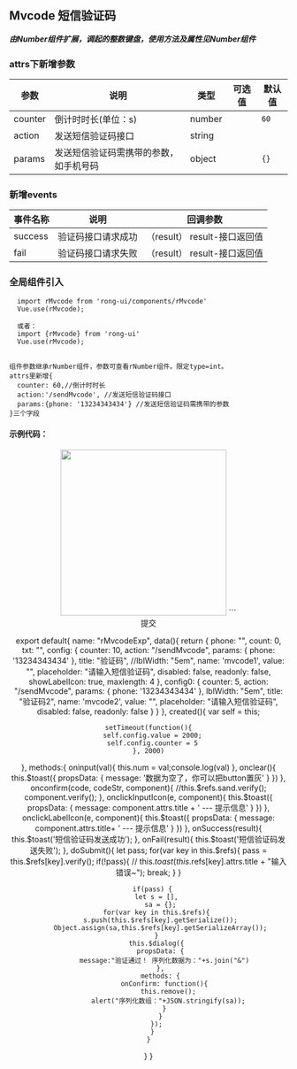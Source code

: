 ## Mvcode 短信验证码

***由Number组件扩展，调起的整数键盘，使用方法及属性见Number组件***

### attrs下新增参数

| 参数      | 说明    | 类型      | 可选值       | 默认值   |
|---------- |-------- |---------- |-------------  |-------- |
| counter | 倒计时时长(单位：s) | number |  | `60` |
| action  | 发送短信验证码接口    | string   |  |  |
| params  | 发送短信验证码需携带的参数，如手机号码    | object   |  | `{}` |

### 新增events
| 事件名称      | 说明    | 回调参数      |
|---------- |-------- |---------- |
| success  | 验证码接口请求成功    | （result） result-接口返回值 |
| fail  | 验证码接口请求失败    | （result） result-接口返回值 |




### 全局组件引入
``` 
  import rMvcode from 'rong-ui/components/rMvcode'
  Vue.use(rMvcode);

  或者：
  import {rMvcode} from 'rong-ui'
  Vue.use(rMvcode);


组件参数继承rNumber组件，参数可查看rNumber组件。限定type=int。
attrs里新增{
  counter: 60,//倒计时时长 
  action:'/sendMvcode', //发送短信验证码接口
  params:{phone: '13234343434'} //发送短信验证码需携带的参数
}三个字段

```



#### 示例代码：
<div align=center><img src="https://rong360.github.io/rong-ui/assets/images/rMVcode.png" width = "300"  div align=center/>
```
<rMvcode 
  :attrs="config" 
  @oninput="oninput" 
  @onclear="onclear" 
  @onconfirm="onconfirm" 
  @onclickLabelIcon="onclickLabelIcon"
  @onclickInputIcon="onclickInputIcon"  
  @success="onSuccess"
  @fail="onFail"
  :ref="config.name"
>
</rMvcode>
<rMvcode :attrs="config0" @oninput="oninput" @onclear="onclear" @success="onSuccess" @fail="onFail" :ref="config0.name"></rMvcode>
<div class="btn" @click="doSubmit">提交</div>

export default{
  name: "rMvcodeExp",
  data(){
    return {
      phone: "",
      count: 0,
      txt: "",
      config: {
        counter: 10,
        action: "/sendMvcode",
        params: {
          phone: '13234343434'
        },
        title: "验证码",
        //lblWidth: "5em",
        name: 'mvcode1',
        value: "",
        placeholder: "请输入短信验证码",
        disabled: false,
        readonly: false,
        showLabelIcon: true,
        maxlength: 4
      },
      config0: {
        counter: 5,
        action: "/sendMvcode",
        params: {
          phone: '13234343434'
        },
        lblWidth: "5em",
        title: "验证码2",
        name: 'mvcode2',
        value: "",
        placeholder: "请输入短信验证码",
        disabled: false,
        readonly: false
      }
    }
  },
  created(){
    var self = this;

    setTimeout(function(){
      self.config.value = 2000;
      self.config.counter = 5
    }, 2000)
  },
  methods:{
    oninput(val){
      this.num = val;console.log(val)
    },
    onclear(){
      this.$toast({
        propsData: {
          message: '数据为空了，你可以把button置灰'
        }
      })
    },
    onconfirm(code, codeStr, component){
      //this.$refs.sand.verify();
      component.verify();
    },
    onclickInputIcon(e, component){
      this.$toast({
        propsData: {
          message: component.attrs.title + ' --- 提示信息'
        }
      })
    },
    onclickLabelIcon(e, component){
      this.$toast({
        propsData: {
          message: component.attrs.title+ ' --- 提示信息'
        }
      })
    },
    onSuccess(result){
      this.$toast('短信验证码发送成功');
    },
    onFail(result){
      this.$toast('短信验证码发送失败');
    },
    doSubmit(){
      let pass;
      for(var key in this.$refs){
        pass = this.$refs[key].verify();
        if(!pass){
          // this.$toast(this.$refs[key].attrs.title + "输入错误~");
          break;
        }
      }

      if(pass) {
        let s = [],
          sa = {};
        for(var key in this.$refs){
          s.push(this.$refs[key].getSerialize());
          Object.assign(sa,this.$refs[key].getSerializeArray());
        }
        this.$dialog({
          propsData: {
            message:"验证通过！ 序列化数据为："+s.join("&")
          },
          methods: {
            onConfirm: function(){
              this.remove();
              alert("序列化数组："+JSON.stringify(sa));
            }
          }
        });
      }
    }
  }
}
```